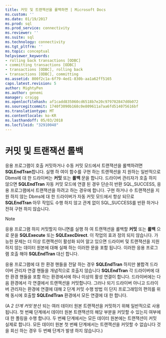 ```yaml
---
title: 커밋 및 트랜잭션을 롤백하면 | Microsoft Docs
ms.custom: ''
ms.date: 01/19/2017
ms.prod: sql
ms.prod_service: connectivity
ms.reviewer: ''
ms.suite: sql
ms.technology: connectivity
ms.tgt_pltfrm: ''
ms.topic: conceptual
helpviewer_keywords:
- rolling back transactions [ODBC]
- committing transactions [ODBC]
- transactions [ODBC], rolling back
- transactions [ODBC], committing
ms.assetid: 800f2c1a-6f79-4ed1-830b-aa1a62ff5165
caps.latest.revision: 5
author: MightyPen
ms.author: genemi
manager: craigg
ms.openlocfilehash: af1cadd835060cd6518b7e20c979702847d0b072
ms.sourcegitcommit: 1740f3090b168c0e809611a7aa6fd514075616bf
ms.translationtype: MT
ms.contentlocale: ko-KR
ms.lasthandoff: 05/03/2018
ms.locfileid: "32910048"
---
```

# <a name="committing-and-rolling-back-transactions"></a>커밋 및 트랜잭션 롤백
응용 프로그램이 호출 커밋하거나 수동 커밋 모드에서 트랜잭션을 롤백하려면 **SQLEndTran**합니다. 실행 하 여이 함수를 구현 하는 트랜잭션을 지 원하는 일반적으로 Dbms에 대 한 드라이버는 **커밋** 또는 **롤백** 문을 합니다. 드라이버 관리자가 호출 하지 않으면 **SQLEndTran** 자동 커밋 모드에 연결 된 경우 단순히 반환 SQL_SUCCESS, 응용 프로그램에서 트랜잭션을 하려고 하는 경우에 합니다. 구현 하거나 수 트랜잭션을 지원 하지 않는 Dbms에 대 한 드라이버가 자동 커밋 모드에서 항상 되므로 **SQLEndTran** 아무 작업도 수행 하지 않고 관계 없이 SQL_SUCCESS를 반환 하거나 전혀 구현 하지 않습니다.  
  
> [!NOTE]  
>  응용 프로그램 하지 커밋할지 아니면를 실행 하 여 트랜잭션을 롤백할 **커밋** 또는 **롤백** 으로 문을 **SQLExecute** 또는 **SQLExecDirect**. 이 작업의 효과 정의 되지 않습니다. 가능한 문제는 더 이상 트랜잭션이 활성화 되어 알고 있으면 드라이버 및 트랜잭션을 지원 하지 않는 데이터 원본에 대해 실패 하는 이러한 문을 포함 됩니다. 이러한 응용 프로그램 호출 해야 **SQLEndTran** 대신 합니다.  
  
 응용 프로그램에 대 한 환경 핸들을 전달 하는 경우 **SQLEndTran** 하지만 불합격 드라이버 관리자 연결 핸들을 개념적으로 호출지 않습니다 **SQLEndTran** 각 드라이버에 대 한 환경 핸들을 포함 하는 환경에서에 하나 이상의 활성 연결이 합니다. 드라이버에는 다음 환경에서 각 연결에서 트랜잭션을 커밋합니다. 그러나 되기 드라이버 아니고 드라이버 관리자는 환경에 연결에 대해 2 단계 커밋 수행 방법 이 단지 프로그래밍의 편의를 위해 동시에 호출할 **SQLEndTran** 환경에서 모든 연결에 대 한 합니다.  
  
 (A *2 단계 커밋* 분산 되는 여러 데이터 원본 트랜잭션을 커밋하기 위해 일반적으로 사용 됩니다. 첫 번째 단계에서 데이터 원본 트랜잭션의 해당 부분을 커밋할 수 있는지 여부에 대 한 폴링을 수행 합니다. 두 번째 단계에서는 모든 데이터 원본에는 트랜잭션이 커밋 실제로 합니다. 모든 데이터 원본 첫 번째 단계에서는 트랜잭션을 커밋할 수 없습니다 것을 회신 하는 경우 두 번째 단계가 발생 하지 않습니다.)
